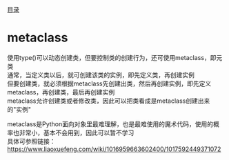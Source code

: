 [目录](../目录.md)

# metaclass #
使用type()可以动态创建类，但要控制类的创建行为，还可使用metaclass，即元类\
通常，当定义类以后，就可创建该类的实例，即先定义类，再创建实例\
但要创建类，就必须根据metaclass先创建出类，然后再创建实例，即先定义metaclass，再创建类，最后再创建实例\
metaclass允许创建类或者修改类，因此可以把类看成是metaclass创建出来的"实例"

metaclass是Python面向对象里最难理解，也是最难使用的魔术代码，使用的概率也非常小，基本不会用到，因此可以暂不学习\
具体可参照链接：https://www.liaoxuefeng.com/wiki/1016959663602400/1017592449371072
